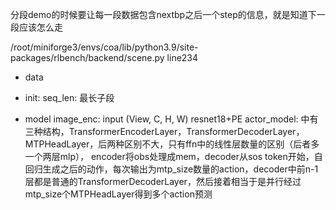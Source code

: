 分段demo的时候要让每一段数据包含nextbp之后一个step的信息，就是知道下一段应该怎么走


/root/miniforge3/envs/coa/lib/python3.9/site-packages/rlbench/backend/scene.py line234

* data
- init:
seq_len: 最长子段


* model
image_enc: input (View, C, H, W) resnet18+PE
actor_model: 中有三种结构，TransformerEncoderLayer，TransformerDecoderLayer，MTPHeadLayer，后两种区别不大，只有ffn中的线性层数量的区别（后者多一个两层mlp），
encoder将obs处理成mem，decoder从sos token开始，自回归生成之后的动作，每次输出为mtp_size数量的action，decoder中前n-1层都是普通的TransformerDecoderLayer，然后接着相当于是并行经过mtp_size个MTPHeadLayer得到多个action预测